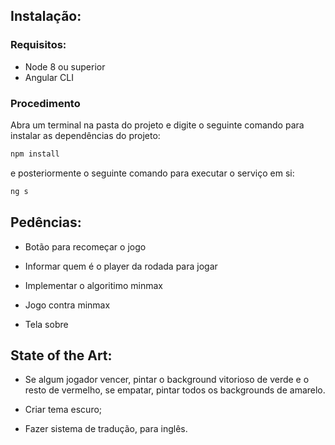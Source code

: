 ## Instalação:

### Requisitos:

- Node 8 ou superior
- Angular CLI

### Procedimento

Abra um terminal na pasta do projeto e digite o seguinte comando para instalar as dependências do projeto:

```sh
npm install
```

e posteriormente o seguinte comando para executar o serviço em si:

```sh
ng s
```

## Pedências:

- Botão para recomeçar o jogo

- Informar quem é o player da rodada para jogar

- Implementar o algoritimo minmax

- Jogo contra minmax

- Tela sobre


## State of the Art:
- Se algum jogador vencer, pintar o background vitorioso de verde e o resto de vermelho, se empatar, pintar todos os backgrounds de amarelo.

- Criar tema escuro;

- Fazer sistema de tradução, para inglês.
